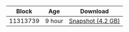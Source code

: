 |     Block   |     Age     |   Download  |
| ----------- | ----------- | ----------- |
|   11313739   |  9 hour | [Snapshot (4.2 GB)](https://s3.eu-central-1.amazonaws.com/w3coins.io/snapshots/agoric-mainnet/agoric_snapsot_latest.tar.lz4)  |
